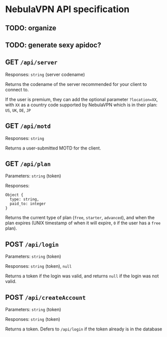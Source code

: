 # NebulaVPN API specification

## TODO: organize
## TODO: generate sexy apidoc?

## GET `/api/server`
Responses: `string` (server codename)

Returns the codename of the server recommended for your client to connect to.

If the user is premium, they can add the optional parameter `?location=XX`, with `XX` as a country code supported by NebulaVPN which is in their plan: `US`, `UK`, `DE`, `JP`

## GET `/api/motd`
Responses: `string`

Returns a user-submitted MOTD for the client.

## GET `/api/plan`
Parameters: `string` (token)

Responses: 
```
Object {
  type: string,
  paid_to: integer
}
```

Returns the current type of plan (`free`, `starter`, `advanced`), and when the plan expires (UNIX timestamp of when it will expire, `0` if the user has a `free` plan).  

## POST `/api/login`
Parameters: `string` (token)

Responses: `string` (token), `null`

Returns a token if the login was valid, and returns `null` if the login was not valid.

## POST `/api/createAccount`
Parameters: `string` (token)

Responses: `string` (token)

Returns a token. Defers to `/api/login` if the token already is in the database
